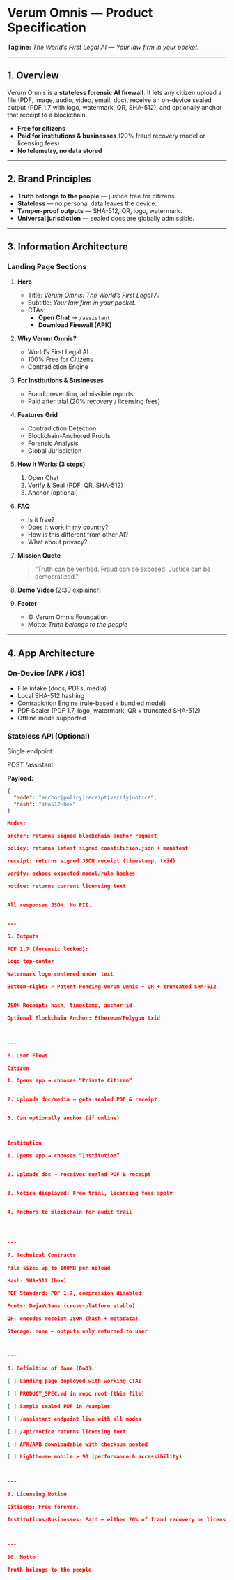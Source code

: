 

# Verum Omnis — Product Specification

**Tagline:** *The World’s First Legal AI — Your law firm in your pocket.*

---

## 1. Overview

Verum Omnis is a **stateless forensic AI firewall**. It lets any citizen upload a file (PDF, image, audio, video, email, doc), receive an on-device sealed output (PDF 1.7 with logo, watermark, QR, SHA-512), and optionally anchor that receipt to a blockchain.  

- **Free for citizens**  
- **Paid for institutions & businesses** (20% fraud recovery model or licensing fees)  
- **No telemetry, no data stored**  

---

## 2. Brand Principles

- **Truth belongs to the people** — justice free for citizens.  
- **Stateless** — no personal data leaves the device.  
- **Tamper-proof outputs** — SHA-512, QR, logo, watermark.  
- **Universal jurisdiction** — sealed docs are globally admissible.  

---

## 3. Information Architecture

### Landing Page Sections
1. **Hero**  
   - Title: *Verum Omnis: The World’s First Legal AI*  
   - Subtitle: *Your law firm in your pocket.*  
   - CTAs:  
     - **Open Chat** → `/assistant`  
     - **Download Firewall (APK)**  

2. **Why Verum Omnis?**  
   - World’s First Legal AI  
   - 100% Free for Citizens  
   - Contradiction Engine  

3. **For Institutions & Businesses**  
   - Fraud prevention, admissible reports  
   - Paid after trial (20% recovery / licensing fees)  

4. **Features Grid**  
   - Contradiction Detection  
   - Blockchain-Anchored Proofs  
   - Forensic Analysis  
   - Global Jurisdiction  

5. **How It Works (3 steps)**  
   1. Open Chat  
   2. Verify & Seal (PDF, QR, SHA-512)  
   3. Anchor (optional)  

6. **FAQ**  
   - Is it free?  
   - Does it work in my country?  
   - How is this different from other AI?  
   - What about privacy?  

7. **Mission Quote**  
   > “Truth can be verified. Fraud can be exposed. Justice can be democratized.”  

8. **Demo Video** (2:30 explainer)  

9. **Footer**  
   - © Verum Omnis Foundation  
   - Motto: *Truth belongs to the people*  

---

## 4. App Architecture

### On-Device (APK / iOS)
- File intake (docs, PDFs, media)  
- Local SHA-512 hashing  
- Contradiction Engine (rule-based + bundled model)  
- PDF Sealer (PDF 1.7, logo, watermark, QR + truncated SHA-512)  
- Offline mode supported  

### Stateless API (Optional)
Single endpoint:

POST /assistant

**Payload:**
```json
{
  "mode": "anchor|policy|receipt|verify|notice",
  "hash": "sha512-hex"
}

Modes:

anchor: returns signed blockchain anchor request

policy: returns latest signed constitution.json + manifest

receipt: returns signed JSON receipt (timestamp, txid)

verify: echoes expected model/rule hashes

notice: returns current licensing text


All responses JSON. No PII.


---

5. Outputs

PDF 1.7 (forensic locked):

Logo top-center

Watermark logo centered under text

Bottom-right: ✔ Patent Pending Verum Omnis + QR + truncated SHA-512


JSON Receipt: hash, timestamp, anchor id

Optional Blockchain Anchor: Ethereum/Polygon txid



---

6. User Flows

Citizen

1. Opens app → chooses “Private Citizen”


2. Uploads doc/media → gets sealed PDF & receipt


3. Can optionally anchor (if online)



Institution

1. Opens app → chooses “Institution”


2. Uploads doc → receives sealed PDF & receipt


3. Notice displayed: Free trial, licensing fees apply


4. Anchors to blockchain for audit trail




---

7. Technical Contracts

File size: up to 100MB per upload

Hash: SHA-512 (hex)

PDF Standard: PDF 1.7, compression disabled

Fonts: DejaVuSans (cross-platform stable)

QR: encodes receipt JSON (hash + metadata)

Storage: none — outputs only returned to user



---

8. Definition of Done (DoD)

[ ] Landing page deployed with working CTAs

[ ] PRODUCT_SPEC.md in repo root (this file)

[ ] Sample sealed PDF in /samples

[ ] /assistant endpoint live with all modes

[ ] /api/notice returns licensing text

[ ] APK/AAB downloadable with checksum posted

[ ] Lighthouse mobile ≥ 90 (performance & accessibility)



---

9. Licensing Notice

Citizens: Free forever.

Institutions/Businesses: Paid — either 20% of fraud recovery or licensing contract.



---

10. Motto

Truth belongs to the people.




